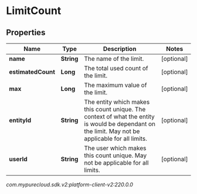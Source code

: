 # LimitCount


## Properties

| Name | Type | Description | Notes |
| ------------ | ------------- | ------------- | ------------- |
| **name** | **String** | The name of the limit. |  [optional] |
| **estimatedCount** | **Long** | The total used count of the limit. |  [optional] |
| **max** | **Long** | The maximum value of the limit. |  [optional] |
| **entityId** | **String** | The entity which makes this count unique. The context of what the entity is would be dependant on the limit. May not be applicable for all limits. |  [optional] |
| **userId** | **String** | The user which makes this count unique. May not be applicable for all limits. |  [optional] |




_com.mypurecloud.sdk.v2:platform-client-v2:220.0.0_
